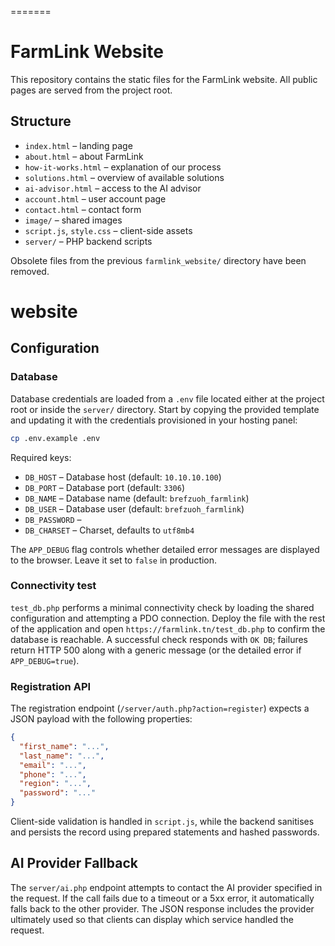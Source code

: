 
=======

# FarmLink Website

This repository contains the static files for the FarmLink website. All public pages are served from the project root.

## Structure
- `index.html` – landing page
- `about.html` – about FarmLink
- `how-it-works.html` – explanation of our process
- `solutions.html` – overview of available solutions
- `ai-advisor.html` – access to the AI advisor
- `account.html` – user account page
- `contact.html` – contact form
- `image/` – shared images
- `script.js`, `style.css` – client-side assets
- `server/` – PHP backend scripts

Obsolete files from the previous `farmlink_website/` directory have been removed.

# website

## Configuration

### Database

Database credentials are loaded from a `.env` file located either at the project root or inside the `server/` directory. Start by copying the provided template and updating it with the credentials provisioned in your hosting panel:

```bash
cp .env.example .env
```

Required keys:

- `DB_HOST` – Database host (default: `10.10.10.100`)
- `DB_PORT` – Database port (default: `3306`)
- `DB_NAME` – Database name (default: `brefzuoh_farmlink`)
- `DB_USER` – Database user (default: `brefzuoh_farmlink`)
- `DB_PASSWORD` – 
- `DB_CHARSET` – Charset, defaults to `utf8mb4`

The `APP_DEBUG` flag controls whether detailed error messages are displayed to the browser. Leave it set to `false` in production.

### Connectivity test

`test_db.php` performs a minimal connectivity check by loading the shared configuration and attempting a PDO connection. Deploy the file with the rest of the application and open `https://farmlink.tn/test_db.php` to confirm the database is reachable. A successful check responds with `OK DB`; failures return HTTP 500 along with a generic message (or the detailed error if `APP_DEBUG=true`).

### Registration API

The registration endpoint (`/server/auth.php?action=register`) expects a JSON payload with the following properties:

```json
{
  "first_name": "...",
  "last_name": "...",
  "email": "...",
  "phone": "...",
  "region": "...",
  "password": "..."
}
```

Client-side validation is handled in `script.js`, while the backend sanitises and persists the record using prepared statements and hashed passwords.



## AI Provider Fallback

The `server/ai.php` endpoint attempts to contact the AI provider specified in the request. If the call fails due to a timeout or a 5xx error, it automatically falls back to the other provider. The JSON response includes the provider ultimately used so that clients can display which service handled the request.

